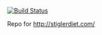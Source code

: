 [![Build Status](https://travis-ci.org/tdhopper/stigler-diet.svg?branch=master)](https://travis-ci.org/tdhopper/stigler-diet)


Repo for http://stiglerdiet.com/
